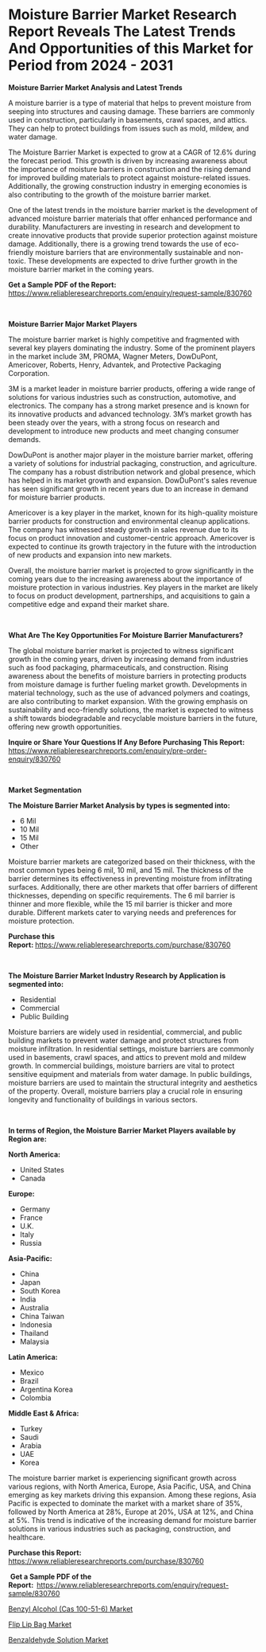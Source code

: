 <p><h1>Moisture Barrier Market Research Report Reveals The Latest Trends And Opportunities of this Market for Period from 2024 - 2031</h1></p><p><strong>Moisture Barrier Market Analysis and Latest Trends</strong></p>
<p><p>A moisture barrier is a type of material that helps to prevent moisture from seeping into structures and causing damage. These barriers are commonly used in construction, particularly in basements, crawl spaces, and attics. They can help to protect buildings from issues such as mold, mildew, and water damage.</p><p>The Moisture Barrier Market is expected to grow at a CAGR of 12.6% during the forecast period. This growth is driven by increasing awareness about the importance of moisture barriers in construction and the rising demand for improved building materials to protect against moisture-related issues. Additionally, the growing construction industry in emerging economies is also contributing to the growth of the moisture barrier market.</p><p>One of the latest trends in the moisture barrier market is the development of advanced moisture barrier materials that offer enhanced performance and durability. Manufacturers are investing in research and development to create innovative products that provide superior protection against moisture damage. Additionally, there is a growing trend towards the use of eco-friendly moisture barriers that are environmentally sustainable and non-toxic. These developments are expected to drive further growth in the moisture barrier market in the coming years.</p></p>
<p><strong>Get a Sample PDF of the Report:&nbsp;</strong> <a href="https://www.reliableresearchreports.com/enquiry/request-sample/830760">https://www.reliableresearchreports.com/enquiry/request-sample/830760</a></p>
<p>&nbsp;</p>
<p><strong>Moisture Barrier Major Market Players</strong></p>
<p><p>The moisture barrier market is highly competitive and fragmented with several key players dominating the industry. Some of the prominent players in the market include 3M, PROMA, Wagner Meters, DowDuPont, Americover, Roberts, Henry, Advantek, and Protective Packaging Corporation.</p><p>3M is a market leader in moisture barrier products, offering a wide range of solutions for various industries such as construction, automotive, and electronics. The company has a strong market presence and is known for its innovative products and advanced technology. 3M’s market growth has been steady over the years, with a strong focus on research and development to introduce new products and meet changing consumer demands.</p><p>DowDuPont is another major player in the moisture barrier market, offering a variety of solutions for industrial packaging, construction, and agriculture. The company has a robust distribution network and global presence, which has helped in its market growth and expansion. DowDuPont's sales revenue has seen significant growth in recent years due to an increase in demand for moisture barrier products.</p><p>Americover is a key player in the market, known for its high-quality moisture barrier products for construction and environmental cleanup applications. The company has witnessed steady growth in sales revenue due to its focus on product innovation and customer-centric approach. Americover is expected to continue its growth trajectory in the future with the introduction of new products and expansion into new markets.</p><p>Overall, the moisture barrier market is projected to grow significantly in the coming years due to the increasing awareness about the importance of moisture protection in various industries. Key players in the market are likely to focus on product development, partnerships, and acquisitions to gain a competitive edge and expand their market share.</p></p>
<p>&nbsp;</p>
<p><strong>What Are The Key Opportunities For Moisture Barrier Manufacturers?</strong></p>
<p><p>The global moisture barrier market is projected to witness significant growth in the coming years, driven by increasing demand from industries such as food packaging, pharmaceuticals, and construction. Rising awareness about the benefits of moisture barriers in protecting products from moisture damage is further fueling market growth. Developments in material technology, such as the use of advanced polymers and coatings, are also contributing to market expansion. With the growing emphasis on sustainability and eco-friendly solutions, the market is expected to witness a shift towards biodegradable and recyclable moisture barriers in the future, offering new growth opportunities.</p></p>
<p><strong>Inquire or Share Your Questions If Any Before Purchasing This Report:</strong> <a href="https://www.reliableresearchreports.com/enquiry/pre-order-enquiry/830760">https://www.reliableresearchreports.com/enquiry/pre-order-enquiry/830760</a></p>
<p>&nbsp;</p>
<p><strong>Market Segmentation</strong></p>
<p><strong>The Moisture Barrier Market Analysis by types is segmented into:</strong></p>
<p><ul><li>6 Mil</li><li>10 Mil</li><li>15 Mil</li><li>Other</li></ul></p>
<p><p>Moisture barrier markets are categorized based on their thickness, with the most common types being 6 mil, 10 mil, and 15 mil. The thickness of the barrier determines its effectiveness in preventing moisture from infiltrating surfaces. Additionally, there are other markets that offer barriers of different thicknesses, depending on specific requirements. The 6 mil barrier is thinner and more flexible, while the 15 mil barrier is thicker and more durable. Different markets cater to varying needs and preferences for moisture protection.</p></p>
<p><strong>Purchase this Report:&nbsp;</strong><a href="https://www.reliableresearchreports.com/purchase/830760">https://www.reliableresearchreports.com/purchase/830760</a></p>
<p>&nbsp;</p>
<p><strong>The Moisture Barrier Market Industry Research by Application is segmented into:</strong></p>
<p><ul><li>Residential</li><li>Commercial</li><li>Public Building</li></ul></p>
<p><p>Moisture barriers are widely used in residential, commercial, and public building markets to prevent water damage and protect structures from moisture infiltration. In residential settings, moisture barriers are commonly used in basements, crawl spaces, and attics to prevent mold and mildew growth. In commercial buildings, moisture barriers are vital to protect sensitive equipment and materials from water damage. In public buildings, moisture barriers are used to maintain the structural integrity and aesthetics of the property. Overall, moisture barriers play a crucial role in ensuring longevity and functionality of buildings in various sectors.</p></p>
<p>&nbsp;</p>
<p><strong>In terms of Region, the Moisture Barrier Market Players available by Region are:</strong></p>
<p>
    <p> <strong> North America: </strong>
        <ul>
            <li>United States</li>
            <li>Canada</li>
        </ul>
        </p> 
    <p> <strong> Europe: </strong>
        <ul>
            <li>Germany</li>
            <li>France</li>
            <li>U.K.</li>
            <li>Italy</li>
            <li>Russia</li>
        </ul>
        </p> 
    <p> <strong> Asia-Pacific: </strong>
        <ul>
            <li>China</li>
            <li>Japan</li>
            <li>South Korea</li>
            <li>India</li>
            <li>Australia</li>
            <li>China Taiwan</li>
            <li>Indonesia</li>
            <li>Thailand</li>
            <li>Malaysia</li>
        </ul>
        </p> 
    <p> <strong> Latin America: </strong>
        <ul>
            <li>Mexico</li>
            <li>Brazil</li>
            <li>Argentina Korea</li>
            <li>Colombia</li>
        </ul>
        </p> 
    <p> <strong> Middle East & Africa: </strong>
        <ul>
            <li>Turkey</li>
            <li>Saudi</li>
            <li>Arabia</li>
            <li>UAE</li>
            <li>Korea</li>
        </ul>
    </p>
    </p>
<p><p>The moisture barrier market is experiencing significant growth across various regions, with North America, Europe, Asia Pacific, USA, and China emerging as key markets driving this expansion. Among these regions, Asia Pacific is expected to dominate the market with a market share of 35%, followed by North America at 28%, Europe at 20%, USA at 12%, and China at 5%. This trend is indicative of the increasing demand for moisture barrier solutions in various industries such as packaging, construction, and healthcare.</p></p>
<p><strong>Purchase this Report: </strong><a href="https://www.reliableresearchreports.com/purchase/830760">https://www.reliableresearchreports.com/purchase/830760</a></p>
<p>&nbsp;<strong>Get a Sample PDF of the Report:&nbsp;&nbsp;</strong><a href="https://www.reliableresearchreports.com/enquiry/request-sample/830760">https://www.reliableresearchreports.com/enquiry/request-sample/830760</a></p>
<p><strong></strong></p>
<p><p><a href="https://view.publitas.com/reportprime-1/benzyl-alcohol-cas-100-51-6-market-research-report-provides-thorough-industry-overview-which-offers-an-in-depth-analysis-of-product-trends-and-new-market-divisions/">Benzyl Alcohol (Cas 100-51-6) Market</a></p><p><a href="https://view.publitas.com/reportprime-1/decoding-the-flip-lip-bag-market-a-deep-dive-into-the-latest-market-trends-market-segmentation-and-competitive-analysis/">Flip Lip Bag Market</a></p><p><a href="https://view.publitas.com/reportprime-1/benzaldehyde-solution-market-size-reflecting-a-forecast-till-2030-market-by-type-by-application-and-by-geography/">Benzaldehyde Solution Market</a></p></p>